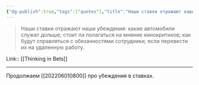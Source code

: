 ```yaml
---
{"dg-publish":true,"tags":["quotes"],"title":"Наши ставки отражают наши убеждения","date":"2022-06-02T09:39:02+03:00","modified_at":"2022-06-13T17:14:03+03:00","permalink":"/quotes/202206020938/","dgHomeLink":false,"dgPassFrontmatter":true}
---
```



> Наши ставки отражают наши убеждения: какие автомобили служат дольше; стоит ли полагаться на мнение кинокритиков; как будут справляться с обязанностями сотрудники, если перевести их на удаленную работу.

Link:: [[Thinking in Bets]]

---

Продолжаем [[202206010800]] про убеждения в ставках.
